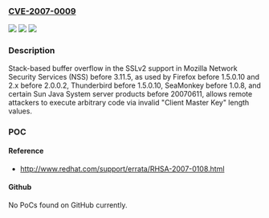 ### [CVE-2007-0009](https://cve.mitre.org/cgi-bin/cvename.cgi?name=CVE-2007-0009)
![](https://img.shields.io/static/v1?label=Product&message=n%2Fa&color=blue)
![](https://img.shields.io/static/v1?label=Version&message=n%2Fa&color=blue)
![](https://img.shields.io/static/v1?label=Vulnerability&message=n%2Fa&color=brighgreen)

### Description

Stack-based buffer overflow in the SSLv2 support in Mozilla Network Security Services (NSS) before 3.11.5, as used by Firefox before 1.5.0.10 and 2.x before 2.0.0.2, Thunderbird before 1.5.0.10, SeaMonkey before 1.0.8, and certain Sun Java System server products before 20070611, allows remote attackers to execute arbitrary code via invalid "Client Master Key" length values.

### POC

#### Reference
- http://www.redhat.com/support/errata/RHSA-2007-0108.html

#### Github
No PoCs found on GitHub currently.

